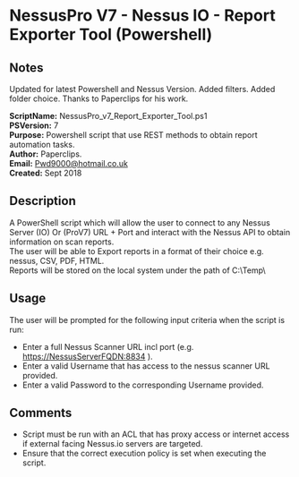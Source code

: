 # NessusPro V7 - Nessus IO - Report Exporter Tool (Powershell)

## Notes
Updated for latest Powershell and Nessus Version.
Added filters.
Added folder choice.
Thanks to Paperclips for his work.

**ScriptName:** NessusPro_v7_Report_Exporter_Tool.ps1  
**PSVersion:**  7  
**Purpose:**    Powershell script that use REST methods to obtain report automation tasks.  
**Author:**     Paperclips.  
**Email:**      Pwd9000@hotmail.co.uk  
**Created:**    Sept 2018  

## Description

A PowerShell script which will allow the user to connect to any Nessus Server (IO) Or (ProV7) URL + Port and interact with the Nessus API to obtain information on scan reports.  
The user will be able to Export reports in a format of their choice e.g. nessus, CSV, PDF, HTML.  
Reports will be stored on the local system under the path of C:\Temp\  

## Usage

The user will be prompted for the following input criteria when the script is run:  

- Enter a full Nessus Scanner URL incl port (e.g. <https://NessusServerFQDN:8834> ).  
- Enter a valid Username that has access to the nessus scanner URL provided.  
- Enter a valid Password to the corresponding Username provided.  

## Comments

- Script must be run with an ACL that has proxy access or internet access if external facing Nessus.io servers are targeted.  
- Ensure that the correct execution policy is set when executing the script.
